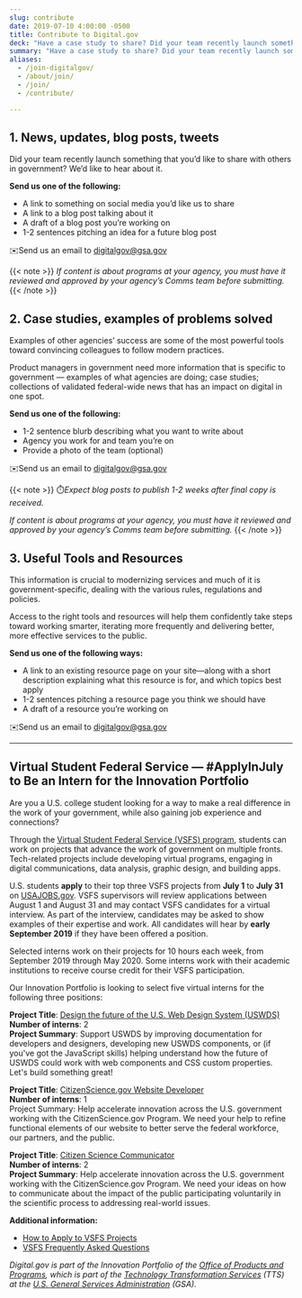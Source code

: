 ```yaml
---
slug: contribute
date: 2019-07-10 4:00:00 -0500
title: Contribute to Digital.gov
deck: "Have a case study to share? Did your team recently launch something new? Here is what we're looking for."
summary: "Have a case study to share? Did your team recently launch something new? Here is what we're looking for."
aliases:
  - /join-digitalgov/
  - /about/join/
  - /join/
  - /contribute/

---
```



## 1. News, updates, blog posts, tweets
Did your team recently launch something that you’d like to share with others in government? We’d like to hear about it.

**Send us one of the following:**

- A link to something on social media you’d like us to share
- A link to a blog post talking about it
- A draft of a blog post you’re working on
- 1-2 sentences pitching an idea for a future blog post

:envelope:Send us an email to [digitalgov@gsa.gov](mailto:digitalgov@gsa.gov)

{{< note >}}
_If content is about programs at your agency, you must have it reviewed and approved by your agency’s Comms team before submitting._
{{< /note >}}

## 2. Case studies, examples of problems solved

Examples of other agencies’ success are some of the most powerful tools toward convincing colleagues to follow modern practices.

Product managers in government need more information that is specific to government — examples of what agencies are doing; case studies; collections of validated federal-wide news that has an impact on digital in one spot.

**Send us one of the following:**

- 1-2 sentence blurb describing what you want to write about
- Agency you work for and team you’re on
- Provide a photo of the team (optional)

:envelope:Send us an email to [digitalgov@gsa.gov](mailto:digitalgov@gsa.gov)

{{< note >}}
:stopwatch:_Expect blog posts to publish 1-2 weeks after final copy is received._

_If content is about programs at your agency, you must have it reviewed and approved by your agency’s Comms team before submitting._
{{< /note >}}

## 3. Useful Tools and Resources
This information is crucial to modernizing services and much of it is government-specific, dealing with the various rules, regulations and policies.

Access to the right tools and resources will help them confidently take steps toward working smarter, iterating more frequently and delivering better, more effective services to the public.

**Send us one of the following ways:**

- A link to an existing resource page on your site—along with a short description explaining what this resource is for, and which topics best apply
- 1-2 sentences pitching a resource page you think we should have
- A draft of a resource you’re working on

:envelope:Send us an email to [digitalgov@gsa.gov](mailto:digitalgov@gsa.gov)

---

## Virtual Student Federal Service — #ApplyInJuly to Be an Intern for the Innovation Portfolio

Are you a U.S. college student looking for a way to make a real difference in the work of your government, while also gaining job experience and connections?

Through the [Virtual Student Federal Service (VSFS) program](https://vsfs.state.gov/), students can work on projects that advance the work of government on multiple fronts. Tech-related projects include developing virtual programs, engaging in digital communications, data analysis, graphic design, and building apps.

U.S. students **apply** to their top three VSFS projects from **July 1** to **July 31** on [USAJOBS.gov](https://www.usajobs.gov/). VSFS supervisors will review applications between August 1 and August 31 and may contact VSFS candidates for a virtual interview. As part of the interview, candidates may be asked to show examples of their expertise and work. All candidates will hear by **early September 2019** if they have been offered a position.

Selected interns work on their projects for 10 hours each week, from September 2019 through May 2020. Some interns work with their academic institutions to receive course credit for their VSFS participation.

Our Innovation Portfolio is looking to select five virtual interns for the following three positions:

**Project Title**: [Design the future of the U.S. Web Design System (USWDS)](https://vsfs.state.gov/projects/view/2412) <br />**Number of interns**: 2 <br />**Project Summary**: Support USWDS by improving documentation for developers and designers, developing new USWDS components, or (if you've got the JavaScript skills) helping understand how the future of USWDS could work with web components and CSS custom properties. Let's build something great!

**Project Title**: [CitizenScience.gov Website Developer](https://vsfs.state.gov/projects/view/2475)  <br />**Number of interns**: 1  <br />Project Summary: Help accelerate innovation across the U.S. government working with the CitizenScience.gov Program. We need your help to refine functional elements of our website to better serve the federal workforce, our partners, and the public.

**Project Title**: [Citizen Science Communicator](https://vsfs.state.gov/projects/view/2474) <br />**Number of interns**: 2 <br />**Project Summary**: Help accelerate innovation across the U.S. government working with the CitizenScience.gov Program. We need your ideas on how to communicate about the impact of the public participating voluntarily in the scientific process to addressing real-world issues.

**Additional information:**

 - [How to Apply to VSFS Projects](https://vsfs.state.gov/how-to-apply)
 - [VSFS Frequently Asked Questions](https://vsfs.state.gov/faq)

_Digital.gov is part of the Innovation Portfolio of the [Office of Products and Programs](https://www.gsa.gov/about-us/organization/federal-acquisition-service/technology-transformation-services/office-of-products-and-programs), which is part of the [Technology Transformation Services](https://www.gsa.gov/tts) (TTS) at the [U.S. General Services Administration](https://www.gsa.gov/) (GSA)._
